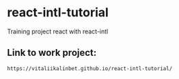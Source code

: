 # react-intl-tutorial

Training project react with react-intl

## Link to work project:

```
https://vitaliikalinbet.github.io/react-intl-tutorial/
```
